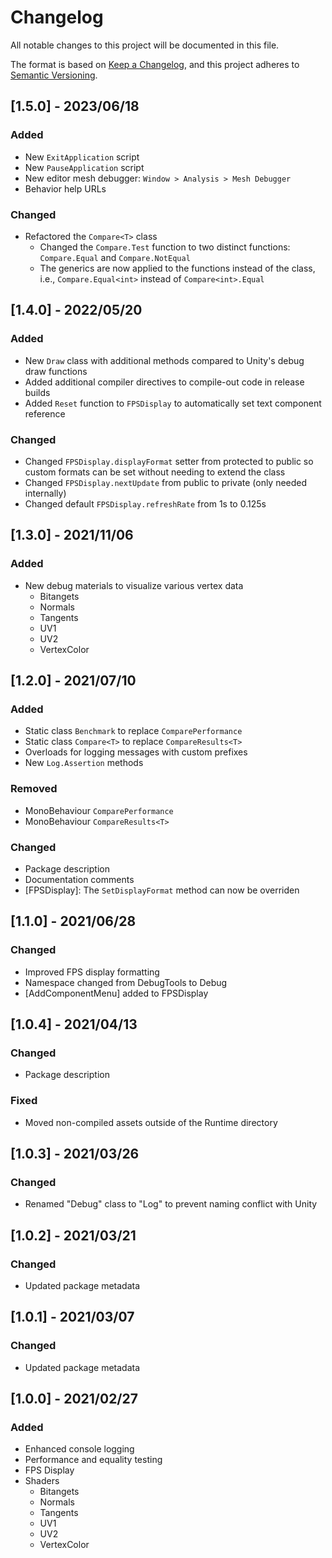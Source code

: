 # Changelog

All notable changes to this project will be documented in this file.

The format is based on [Keep a Changelog](https://keepachangelog.com/en/1.0.0/),
and this project adheres to [Semantic Versioning](https://semver.org/spec/v2.0.0.html).

## [1.5.0] - 2023/06/18

### Added

- New `ExitApplication` script
- New `PauseApplication` script
- New editor mesh debugger: `Window > Analysis > Mesh Debugger`
- Behavior help URLs

### Changed

- Refactored the `Compare<T>` class
  - Changed the `Compare.Test` function to two distinct functions: `Compare.Equal` and `Compare.NotEqual`
  - The generics are now applied to the functions instead of the class, i.e., `Compare.Equal<int>` instead of `Compare<int>.Equal`

## [1.4.0] - 2022/05/20

### Added

- New `Draw` class with additional methods compared to Unity's debug draw functions
- Added additional compiler directives to compile-out code in release builds
- Added `Reset` function to `FPSDisplay` to automatically set text component reference

### Changed

- Changed `FPSDisplay.displayFormat` setter from protected to public so custom formats can be set without needing to extend the class
- Changed `FPSDisplay.nextUpdate` from public to private (only needed internally)
- Changed default `FPSDisplay.refreshRate` from 1s to 0.125s

## [1.3.0] - 2021/11/06

### Added

- New debug materials to visualize various vertex data
  - Bitangets
  - Normals
  - Tangents
  - UV1
  - UV2
  - VertexColor

## [1.2.0] - 2021/07/10

### Added

- Static class `Benchmark` to replace `ComparePerformance`
- Static class `Compare<T>` to replace `CompareResults<T>`
- Overloads for logging messages with custom prefixes
- New `Log.Assertion` methods

### Removed

- MonoBehaviour `ComparePerformance`
- MonoBehaviour `CompareResults<T>`

### Changed

- Package description
- Documentation comments
- [FPSDisplay]: The `SetDisplayFormat` method can now be overriden

## [1.1.0] - 2021/06/28

### Changed

- Improved FPS display formatting
- Namespace changed from DebugTools to Debug
- [AddComponentMenu] added to FPSDisplay

## [1.0.4] - 2021/04/13

### Changed

- Package description

### Fixed

- Moved non-compiled assets outside of the Runtime directory

## [1.0.3] - 2021/03/26

### Changed

- Renamed "Debug" class to "Log" to prevent naming conflict with Unity

## [1.0.2] - 2021/03/21

### Changed

- Updated package metadata

## [1.0.1] - 2021/03/07

### Changed

- Updated package metadata

## [1.0.0] - 2021/02/27

### Added

- Enhanced console logging
- Performance and equality testing
- FPS Display
- Shaders
  - Bitangets
  - Normals
  - Tangents
  - UV1
  - UV2
  - VertexColor
